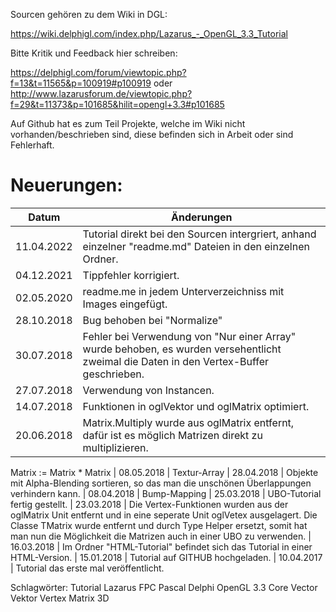 Sourcen gehören zu dem Wiki in DGL:

https://wiki.delphigl.com/index.php/Lazarus_-_OpenGL_3.3_Tutorial

Bitte Kritik und Feedback hier schreiben:

https://delphigl.com/forum/viewtopic.php?f=13&t=11565&p=100919#p100919
oder
http://www.lazarusforum.de/viewtopic.php?f=29&t=11373&p=101685&hilit=opengl+3.3#p101685


Auf Github hat es zum Teil Projekte, welche im Wiki nicht vorhanden/beschrieben sind, diese befinden sich in Arbeit oder sind Fehlerhaft.


# Neuerungen:

| Datum | Änderungen 
| :---: | ---
| 11.04.2022 | Tutorial direkt bei den Sourcen intergriert, anhand einzelner "readme.md" Dateien in den einzelnen Ordner.
| 04.12.2021 | Tippfehler korrigiert.
| 02.05.2020 | readme.me in jedem Unterverzeichniss mit Images eingefügt.
| 28.10.2018 | Bug behoben bei "Normalize"
| 30.07.2018 | Fehler bei Verwendung von "Nur einer Array" wurde behoben, es wurden versehentlicht zweimal die Daten in den Vertex-Buffer geschrieben.
| 27.07.2018 | Verwendung von Instancen.
| 14.07.2018 | Funktionen in oglVektor und oglMatrix optimiert.
| 20.06.2018 | Matrix.Multiply wurde aus oglMatrix entfernt, dafür ist es möglich Matrizen direkt zu multiplizieren.
Matrix := Matrix * Matrix
| 08.05.2018 | Textur-Array
| 28.04.2018 | Objekte mit Alpha-Blending sortieren, so das man die unschönen Überlappungen verhindern kann.
| 08.04.2018 | Bump-Mapping
| 25.03.2018 | UBO-Tutorial fertig gestellt.
| 23.03.2018 | Die Vertex-Funktionen wurden aus der oglMatrix Unit entfernt und in eine seperate Unit oglVetex ausgelagert.
Die Classe TMatrix wurde entfernt und durch Type Helper ersetzt, somit hat man nun die Möglichkeit die Matrizen auch in einer UBO zu verwenden.
| 16.03.2018 | Im Ordner "HTML-Tutorial" befindet sich das Tutorial in einer HTML-Version.
| 15.01.2018 | Tutorial auf GITHUB hochgeladen.
| 10.04.2017 | Tutorial das erste mal veröffentlicht.


Schlagwörter: Tutorial Lazarus FPC Pascal Delphi OpenGL 3.3 Core Vector Vektor Vertex Matrix 3D


